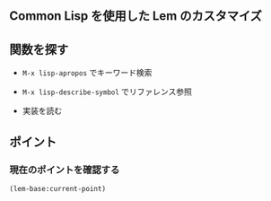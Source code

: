 ## Common Lisp を使用した Lem のカスタマイズ

## 関数を探す
- `M-x lisp-apropos` でキーワード検索
- `M-x lisp-describe-symbol` でリファレンス参照

- 実装を読む

## ポイント

### 現在のポイントを確認する

````lisp
(lem-base:current-point)
````
